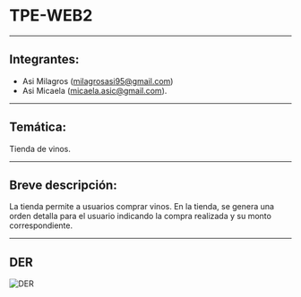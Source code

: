 # TPE-WEB2
***
## Integrantes: 
- Asi Milagros (milagrosasi95@gmail.com)
- Asi Micaela (micaela.asic@gmail.com).
***
## Temática:
Tienda de vinos.
***
## Breve descripción: 
La tienda permite a usuarios comprar vinos. En la tienda, se genera una orden detalla para el usuario indicando la compra realizada y su monto correspondiente. 
***
## DER
![DER](https://github.com/milagrosasi/TPE-WEB2/assets/39970362/666a7a45-e82c-4b2b-a9ba-4e3438cfa184)

